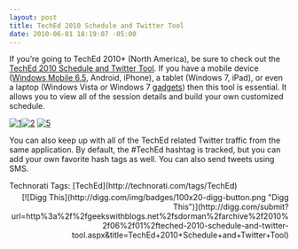 ```yaml
---
layout: post
title: TechEd 2010 Schedule and Twitter Tool
date: 2010-06-01 18:19:07 -05:00
---
```


 If you’re going to TechEd 2010* (North America), be sure to check out the [TechEd 2010 Schedule and Twitter Tool](http://new.efficientcoder.net/2010/06/teched-2010-schedule-and-twitter-tool.html). If you have a mobile device ([Windows Mobile 6.5](https://marketplace.windowsphone.com/details.aspx?appId=6f3335e8-d03c-486b-b47a-068b16fafac3&retURL=/categories.aspx%3FcategoryId%3D50126%26pid%3D50077), Android, iPhone), a tablet (Windows 7, iPad), or even a laptop (Windows Vista or Windows 7 [gadgets](http://eventmgr.slsys.net/TechEd2010.gadget)) then this tool is essential. It allows you to view all of the session details and build your own customized schedule. 

[![1](http://gwb.blob.core.windows.net/sdorman/WindowsLiveWriter/TechEd2010ScheduleandTwitterTool_10192/1_thumb.png "1")](http://gwb.blob.core.windows.net/sdorman/WindowsLiveWriter/TechEd2010ScheduleandTwitterTool_10192/1_2.png)[![2](http://gwb.blob.core.windows.net/sdorman/WindowsLiveWriter/TechEd2010ScheduleandTwitterTool_10192/2_thumb.png "2")](http://gwb.blob.core.windows.net/sdorman/WindowsLiveWriter/TechEd2010ScheduleandTwitterTool_10192/2_2.png) [![5](http://gwb.blob.core.windows.net/sdorman/WindowsLiveWriter/TechEd2010ScheduleandTwitterTool_10192/5_thumb.png "5")](http://gwb.blob.core.windows.net/sdorman/WindowsLiveWriter/TechEd2010ScheduleandTwitterTool_10192/5_2.png) 

You can also keep up with all of the TechEd related Twitter traffic from the same application. By default, the #TechEd hashtag is tracked, but you can add your own favorite hash tags as well. You can also send tweets using SMS.
  <div style="padding-bottom: 0px; margin: 0px; padding-left: 0px; padding-right: 0px; display: inline; float: none; padding-top: 0px" id="scid:0767317B-992E-4b12-91E0-4F059A8CECA8:f9936736-22f0-4ed4-9848-5ba7fd2f3d5d" class="wlWriterSmartContent">Technorati Tags: [TechEd](http://technorati.com/tags/TechEd)</div><div class="wlWriterHeaderFooter" style="text-align:right; margin:0px; padding:4px 0px 4px 0px;">[![Digg This](http://digg.com/img/badges/100x20-digg-button.png "Digg This")](http://digg.com/submit?url=http%3a%2f%2fgeekswithblogs.net%2fsdorman%2farchive%2f2010%2f06%2f01%2fteched-2010-schedule-and-twitter-tool.aspx&title=TechEd+2010+Schedule+and+Twitter+Tool)</div>
